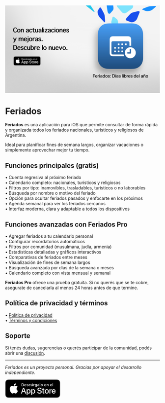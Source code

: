 [![Feriados App](es/images/banner.png)](https://apps.apple.com/app/id6744455042)

# Feriados

**Feriados** es una aplicación para iOS que permite consultar de forma rápida y organizada todos los feriados nacionales, turísticos y religiosos de Argentina.

Ideal para planificar fines de semana largos, organizar vacaciones o simplemente aprovechar mejor tu tiempo.

## Funciones principales (gratis)

• Cuenta regresiva al próximo feriado  
• Calendario completo: nacionales, turísticos y religiosos  
• Filtros por tipo: inamovibles, trasladables, turísticos o no laborables  
• Búsqueda por nombre o motivo del feriado  
• Opción para ocultar feriados pasados y enfocarte en los próximos  
• Agenda semanal para ver los feriados cercanos  
• Interfaz moderna, clara y adaptable a todos los dispositivos  

## Funciones avanzadas con Feriados Pro

• Agregar feriados a tu calendario personal  
• Configurar recordatorios automáticos  
• Filtros por comunidad (musulmana, judía, armenia)  
• Estadísticas detalladas y gráficos interactivos  
• Comparativas de feriados entre meses  
• Visualización de fines de semana largos  
• Búsqueda avanzada por días de la semana o meses  
• Calendario completo con vista mensual y semanal  

**Feriados Pro** ofrece una prueba gratuita. Si no querés que se te cobre, asegurate de cancelarla al menos 24 horas antes de que termine.

## Política de privacidad y términos

• [Política de privacidad](https://lucasditomase.github.io/feriados/es/politica-de-privacidad)  
• [Términos y condiciones](https://lucasditomase.github.io/feriados/es/terminos-y-condiciones)  

## Soporte

Si tenés dudas, sugerencias o querés participar de la comunidad, podés abrir una [discusión](https://github.com/lucasditomase/feriados/discussions).

---

*Feriados es un proyecto personal. Gracias por apoyar el desarrollo independiente.*

<p align="left">
  <a href="https://apps.apple.com/app/id6744455042">
    <img src="es/images/download-badge.svg" alt="Descargar en App Store" height="60">
  </a>
</p>
